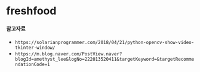 # freshfood

#### 참고자료
- `https://solarianprogrammer.com/2018/04/21/python-opencv-show-video-tkinter-window/`
- `https://m.blog.naver.com/PostView.naver?blogId=amethyst_lee&logNo=222013520411&targetKeyword=&targetRecommendationCode=1`
